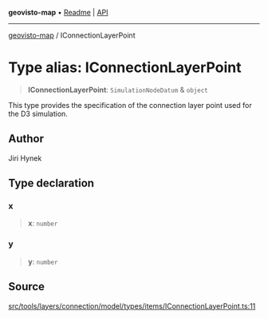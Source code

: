 **geovisto-map** • [Readme](../README.md) \| [API](../globals.md)

***

[geovisto-map](../README.md) / IConnectionLayerPoint

# Type alias: IConnectionLayerPoint

> **IConnectionLayerPoint**: `SimulationNodeDatum` & `object`

This type provides the specification of the connection layer point used for the D3 simulation.

## Author

Jiri Hynek

## Type declaration

### x

> **x**: `number`

### y

> **y**: `number`

## Source

[src/tools/layers/connection/model/types/items/IConnectionLayerPoint.ts:11](https://github.com/geovisto/geovisto-map/blob/e22d774889dbc28cc1ec62933ecf6bab6690f172/src/tools/layers/connection/model/types/items/IConnectionLayerPoint.ts#L11)
